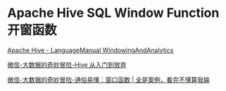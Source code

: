 # Apache Hive SQL Window Function 开窗函数



[Apache Hive - LanguageManual WindowingAndAnalytics](https://cwiki.apache.org/confluence/display/Hive/LanguageManual+WindowingAndAnalytics)

[微信-大数据的奇妙冒险-Hive 从入门到放弃](https://mp.weixin.qq.com/mp/appmsgalbum?__biz=MzU0MTcxNjM5OQ==&action=getalbum&album_id=2303851490576367625&scene=173&from_msgid=2247484032&from_itemidx=1&count=3&nolastread=1#wechat_redirect)

[微信-大数据的奇妙冒险-通俗易懂：窗口函数 | 全是案例，看完不懂算我输](https://mp.weixin.qq.com/s/6k39z-620xXE6Bxm4utNDQ)

